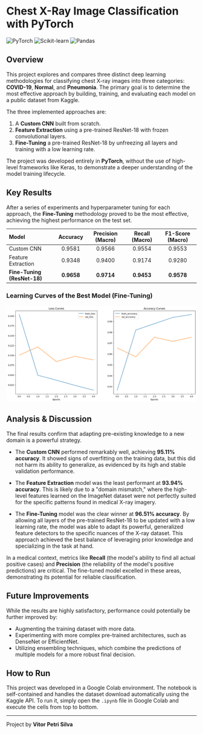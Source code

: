 # Chest X-Ray Image Classification with PyTorch

![PyTorch](https://img.shields.io/badge/PyTorch-%23EE4C2C.svg?style=for-the-badge&logo=PyTorch&logoColor=white)
![Scikit-learn](https://img.shields.io/badge/scikit--learn-%23F7931E.svg?style=for-the-badge&logo=scikit-learn&logoColor=white)
![Pandas](https://img.shields.io/badge/pandas-%23150458.svg?style=for-the-badge&logo=pandas&logoColor=white)

## Overview

This project explores and compares three distinct deep learning methodologies for classifying chest X-ray images into three categories: **COVID-19**, **Normal**, and **Pneumonia**. The primary goal is to determine the most effective approach by building, training, and evaluating each model on a public dataset from Kaggle.

The three implemented approaches are:
1.  A **Custom CNN** built from scratch.
2.  **Feature Extraction** using a pre-trained ResNet-18 with frozen convolutional layers.
3.  **Fine-Tuning** a pre-trained ResNet-18 by unfreezing all layers and training with a low learning rate.

The project was developed entirely in **PyTorch**, without the use of high-level frameworks like Keras, to demonstrate a deeper understanding of the model training lifecycle.

## Key Results

After a series of experiments and hyperparameter tuning for each approach, the **Fine-Tuning** methodology proved to be the most effective, achieving the highest performance on the test set.

| Model | Accuracy | Precision (Macro) | Recall (Macro) | F1-Score (Macro) |
| :--- | :---: | :---: | :---: | :---: |
| Custom CNN | 0.9581|	0.9566|	0.9554|	0.9553|
| Feature Extraction | 0.9348|	0.9400|	0.9174|	0.9280|
| **Fine-Tuning (ResNet-18)** |  **0.9658**|	**0.9714**	|**0.9453**|	**0.9578**|

### Learning Curves of the Best Model (Fine-Tuning)

![Learning Curves](./assets/finetuning_performance.png)

## Analysis & Discussion

The final results confirm that adapting pre-existing knowledge to a new domain is a powerful strategy.

-   The **Custom CNN** performed remarkably well, achieving **95.11% accuracy**. It showed signs of overfitting on the training data, but this did not harm its ability to generalize, as evidenced by its high and stable validation performance.

-   The **Feature Extraction** model was the least performant at **93.94% accuracy**. This is likely due to a "domain mismatch," where the high-level features learned on the ImageNet dataset were not perfectly suited for the specific patterns found in medical X-ray imagery.

-   The **Fine-Tuning** model was the clear winner at **96.51% accuracy**. By allowing all layers of the pre-trained ResNet-18 to be updated with a low learning rate, the model was able to adapt its powerful, generalized feature detectors to the specific nuances of the X-ray dataset. This approach achieved the best balance of leveraging prior knowledge and specializing in the task at hand.

In a medical context, metrics like **Recall** (the model's ability to find all actual positive cases) and **Precision** (the reliability of the model's positive predictions) are critical. The fine-tuned model excelled in these areas, demonstrating its potential for reliable classification.

## Future Improvements

While the results are highly satisfactory, performance could potentially be further improved by:
-   Augmenting the training dataset with more data.
-   Experimenting with more complex pre-trained architectures, such as DenseNet or EfficientNet.
-   Utilizing ensembling techniques, which combine the predictions of multiple models for a more robust final decision.

## How to Run

This project was developed in a Google Colab environment. The notebook is self-contained and handles the dataset download automatically using the Kaggle API. To run it, simply open the `.ipynb` file in Google Colab and execute the cells from top to bottom.

---

Project by **Vitor Petri Silva**
